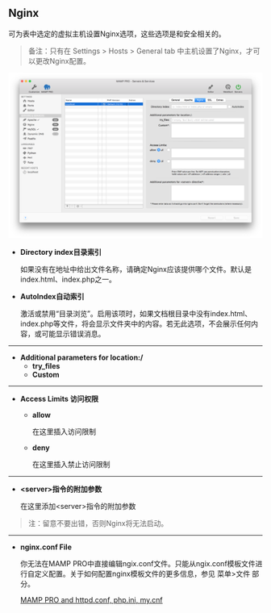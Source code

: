 ## Nginx

可为表中选定的虚拟主机设置Nginx选项，这些选项是和安全相关的。

> 备注：只有在 Settings > Hosts > General tab 中主机设置了Nginx，才可以更改Nginx配置。

![Nginx.png](./media/Nginx.png)

* **Directory index目录索引**

    如果没有在地址中给出文件名称，请确定Nginx应该提供哪个文件。默认是index.html、index.php之一。

* **AutoIndex自动索引**

    激活或禁用“目录浏览”。启用该项时，如果文档根目录中没有index.html、index.php等文件，将会显示文件夹中的内容。若无此选项，不会展示任何内容，或可能显示错误消息。
    
-----

* **Additional parameters for location:/**
    * **try_files**
    * **Custom**

-----

* **Access Limits 访问权限**
    * **allow**
        
        在这里插入访问限制
        
    * **deny**
        
        在这里插入禁止访问限制
        
-----
 
 * **\<server\>指令的附加参数**
    
    在这里添加\<server\>指令的附加参数
    
> 注：留意不要出错，否则Nginx将无法启动。

-----

* **nginx.conf File**
  
    你无法在MAMP PRO中直接编辑ngix.conf文件。只能从ngix.conf模板文件进行自定义配置。关于如何配置nginx模板文件的更多信息，参见 菜单>文件 部分。
    
    [MAMP PRO and httpd.conf, php.ini, my.cnf](https://www.youtube.com/watch?v=tYLykP2CxMM)
    


